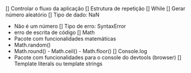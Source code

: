 [] Controlar o fluxo da aplicação
[] Estrutura de repetição
[] While
[] Gerar número aleatório
[] Tipo de dado: NaN
- Não é um número
[] Tipo de erro: SyntaxError
- erro de escrita de código
[] Math
- Pacote com funcionalidades matemáticas
- Math.random()
- Math.round() - Math.ceil() - Math.floor()
[] Console.log
- Pacote com funcionalidades para o console do devtools (browser)
[] Template literals ou template strings
